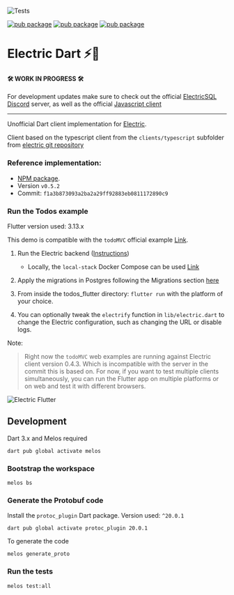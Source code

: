 ![Tests](https://github.com/SkillDevs/electric_dart/actions/workflows/tests.yml/badge.svg)

[![pub package](https://img.shields.io/pub/v/electricsql.svg?label=electricsql&color=blue)](https://pub.dartlang.org/packages/electricsql)
[![pub package](https://img.shields.io/pub/v/electricsql_flutter.svg?label=electricsql_flutter&color=blue)](https://pub.dartlang.org/packages/electricsql_flutter)
[![pub package](https://img.shields.io/pub/v/electricsql_cli.svg?label=electricsql_cli&color=blue)](https://pub.dartlang.org/packages/electricsql_cli)

# Electric Dart ⚡🎯

#### 🛠️ WORK IN PROGRESS 🛠️

For development updates make sure to check out the official [ElectricSQL Discord](https://discord.gg/B7kHGwDcbj) server, as well as the official [Javascript client](https://www.npmjs.com/package/electric-sql)  

---

Unofficial Dart client implementation for [Electric](https://electric-sql.com/).

Client based on the typescript client from the `clients/typescript` subfolder from [electric git repository](https://github.com/electric-sql/electric) 

### Reference implementation: 

* [NPM package](https://www.npmjs.com/package/electric-sql). 
* Version `v0.5.2`
* Commit: `f1a3b873093a2ba2a29ff92883eb0811172890c9` 


### Run the Todos example

Flutter version used: 3.13.x

This demo is compatible with the `todoMVC` official example [Link](https://github.com/electric-sql/examples).

1. Run the Electric backend ([Instructions](https://electric-sql.com/docs/overview/examples))

    * Locally, the `local-stack` Docker Compose can be used [Link](https://github.com/electric-sql/electric/tree/main/local-stack)

2. Apply the migrations in Postgres following the Migrations section [here](https://github.com/SkillDevs/electric_dart/blob/master/todos_flutter/README.md)

3. From inside the todos_flutter directory: `flutter run` with the platform of your choice.

4. You can optionally tweak the `electrify` function in `lib/electric.dart` to change the Electric configuration, such as changing the URL or disable logs.

Note:

> Right now the `todoMVC` web examples are running against Electric client version 0.4.3. Which is incompatible with the server in the commit this is based on. For now, if you want to test multiple clients simultaneously, you can run the Flutter app on multiple platforms or on web and test it with different browsers.

![Electric Flutter](https://github.com/SkillDevs/electric_dart/assets/22084723/bcff59b3-747f-4e88-bb5c-79bb4c21bf2f)


## Development

Dart 3.x and Melos required

`dart pub global activate melos`


### Bootstrap the workspace

`melos bs`


### Generate the Protobuf code

Install the `protoc_plugin` Dart package. Version used: `^20.0.1`

`dart pub global activate protoc_plugin 20.0.1`

To generate the code

`melos generate_proto`


### Run the tests

`melos test:all`
